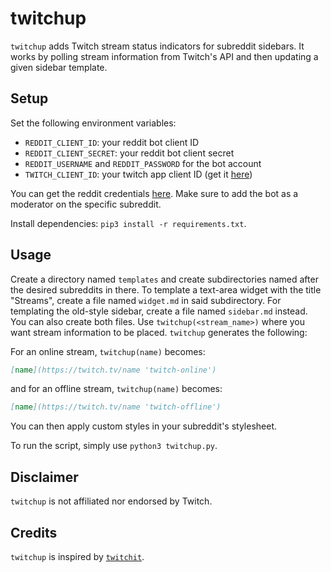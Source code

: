 # twitchup

`twitchup` adds Twitch stream status indicators for subreddit sidebars. It
works by polling stream information from Twitch's API and then updating a given
sidebar template.

## Setup

Set the following environment variables:
- `REDDIT_CLIENT_ID`: your reddit bot client ID
- `REDDIT_CLIENT_SECRET`: your reddit bot client secret
- `REDDIT_USERNAME` and `REDDIT_PASSWORD` for the bot account
- `TWITCH_CLIENT_ID`: your twitch app client ID (get it
  [here](https://dev.twitch.tv/dashboard/apps))

You can get the reddit credentials [here](https://www.reddit.com/prefs/apps/).
Make sure to add the bot as a moderator on the specific subreddit.

Install dependencies: `pip3 install -r requirements.txt`.

## Usage

Create a directory named `templates` and create subdirectories named after the
desired subreddits in there. To template a text-area widget with the title
"Streams", create a file named `widget.md` in said subdirectory. For templating
the old-style sidebar, create a file named `sidebar.md` instead. You can also
create both files. Use `twitchup(<stream_name>)` where you want stream
information to be placed.  `twitchup` generates the following:

For an online stream, `twitchup(name)` becomes:
```md
[name](https://twitch.tv/name 'twitch-online')
```
and for an offline stream, `twitchup(name)` becomes:
```md
[name](https://twitch.tv/name 'twitch-offline')
```

You can then apply custom styles in your subreddit's stylesheet.

To run the script, simply use `python3 twitchup.py`.


## Disclaimer
`twitchup` is not affiliated nor endorsed by Twitch.

## Credits
`twitchup` is inspired by [`twitchit`](https://github.com/jensechu/twitchit).


<!-- vim: set textwidth=80 sw=2 ts=2: -->
